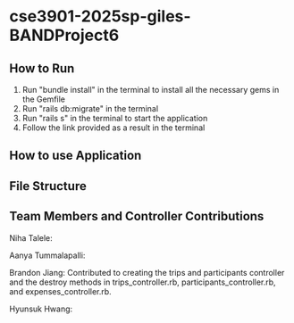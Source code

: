 # cse3901-2025sp-giles-BANDProject6

## How to Run
1) Run "bundle install" in the terminal to install all the necessary gems in the Gemfile
2) Run "rails db:migrate" in the terminal
3) Run "rails s" in the terminal to start the application
4) Follow the link provided as a result in the terminal

## How to use Application

## File Structure

## Team Members and Controller Contributions

Niha Talele: 

Aanya Tummalapalli: 

Brandon Jiang: Contributed to creating the trips and participants controller and the destroy methods in trips_controller.rb, participants_controller.rb, and expenses_controller.rb.

Hyunsuk Hwang: 
